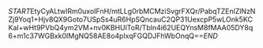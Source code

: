 $START$EtyCyALtwlRm0uxoIFnH/mtLLg0rbMCMziSvgrFXQr/PabqTZEnlZlNzNZj9Yoq1+Hjv8QX9Goto7USpSs4uR6HpSQncauC2QP31UexcpP5wLOnk5KCKaI+wHt9PVbQ4ym2VM+nv0KBHUlToR/Tbln4i62UEQYnsM8fMAA05DY8q6+m1c37WGBxk0IMgNQ58AE8o4plxqFGQDJFhWbOnqQ==$END$